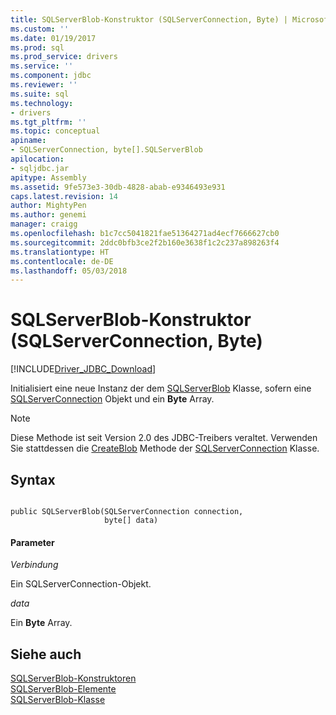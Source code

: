 ```yaml
---
title: SQLServerBlob-Konstruktor (SQLServerConnection, Byte) | Microsoft Docs
ms.custom: ''
ms.date: 01/19/2017
ms.prod: sql
ms.prod_service: drivers
ms.service: ''
ms.component: jdbc
ms.reviewer: ''
ms.suite: sql
ms.technology:
- drivers
ms.tgt_pltfrm: ''
ms.topic: conceptual
apiname:
- SQLServerConnection, byte[].SQLServerBlob
apilocation:
- sqljdbc.jar
apitype: Assembly
ms.assetid: 9fe573e3-30db-4828-abab-e9346493e931
caps.latest.revision: 14
author: MightyPen
ms.author: genemi
manager: craigg
ms.openlocfilehash: b1c7cc5041821fae51364271ad4ecf7666627cb0
ms.sourcegitcommit: 2ddc0bfb3ce2f2b160e3638f1c2c237a898263f4
ms.translationtype: HT
ms.contentlocale: de-DE
ms.lasthandoff: 05/03/2018
---
```

# <a name="sqlserverblob-constructor-sqlserverconnection-byte"></a>SQLServerBlob-Konstruktor (SQLServerConnection, Byte)
[!INCLUDE[Driver_JDBC_Download](../../../includes/driver_jdbc_download.md)]

  Initialisiert eine neue Instanz der dem [SQLServerBlob](../../../connect/jdbc/reference/sqlserverblob-class.md) Klasse, sofern eine [SQLServerConnection](../../../connect/jdbc/reference/sqlserverconnection-class.md) Objekt und ein **Byte** Array.  
  
> [!NOTE]  
>  Diese Methode ist seit Version 2.0 des JDBC-Treibers veraltet. Verwenden Sie stattdessen die [CreateBlob](../../../connect/jdbc/reference/createblob-method-sqlserverconnection.md) Methode der [SQLServerConnection](../../../connect/jdbc/reference/sqlserverconnection-class.md) Klasse.  
  
## <a name="syntax"></a>Syntax  
  
```  
  
public SQLServerBlob(SQLServerConnection connection,  
                     byte[] data)  
```  
  
#### <a name="parameters"></a>Parameter  
 *Verbindung*  
  
 Ein SQLServerConnection-Objekt.  
  
 *data*  
  
 Ein **Byte** Array.  
  
## <a name="see-also"></a>Siehe auch  
 [SQLServerBlob-Konstruktoren](../../../connect/jdbc/reference/sqlserverblob-constructors.md)   
 [SQLServerBlob-Elemente](../../../connect/jdbc/reference/sqlserverblob-members.md)   
 [SQLServerBlob-Klasse](../../../connect/jdbc/reference/sqlserverblob-class.md)  
  
  
